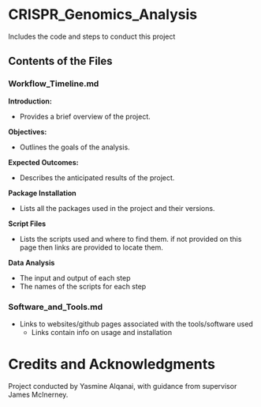 # CRISPR_Genomics_Analysis
Includes the code and steps to conduct this project 

## Contents of the Files
### Workflow_Timeline.md

**Introduction:**
- Provides a brief overview of the project.
  
**Objectives:**
- Outlines the goals of the analysis.
  
**Expected Outcomes:**
- Describes the anticipated results of the project.

**Package Installation** 
- Lists all the packages used in the project and their versions.

**Script Files**
- Lists the scripts used and where to find them. if not provided on this page then links are provided to locate them.

**Data Analysis**
- The input and output of each step
- The names of the scripts for each step
  

### Software_and_Tools.md
- Links to websites/github pages associated with the tools/software used
    - Links contain info on usage and installation


# Credits and Acknowledgments

Project conducted by Yasmine Alqanai, with guidance from supervisor James McInerney.
